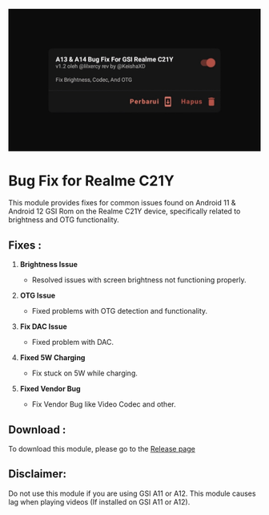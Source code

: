 <p align="center">
<img alt="A13-14 Bug Fix Banner" src="banner.jpg">
</p>

# Bug Fix for Realme C21Y

This module provides fixes for common issues found on Android 11 & Android 12 GSI Rom on the Realme C21Y device, specifically related to brightness and OTG functionality.

## Fixes :

1. **Brightness Issue**
   - Resolved issues with screen brightness not functioning properly.
 
2. **OTG Issue**
   - Fixed problems with OTG detection and functionality.

3. **Fix DAC Issue**
   - Fixed problem with DAC.

4. **Fixed 5W Charging**
   - Fix stuck on 5W while charging.

5. **Fixed Vendor Bug**
   - Fix Vendor Bug like Video Codec and other.

## Download :
To download this module, please go to the [Release page](https://github.com/KeishaXD/A13-14-Bug-Fix-Realme-C21Y/releases/latest)

## Disclaimer:
Do not use this module if you are using GSI A11 or A12. This module causes lag when playing videos (If installed on GSI A11 or A12).